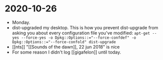 # 2020-10-26

- Monday.
- dist-upgraded my desktop. This is how you prevent dist-upgrade from asking you about every configuration file you've modified: ```apt-get --yes --force-yes -o Dpkg::Options::="--force-confdef" -o Dpkg::Options::="--force-confold" dist-upgrade```
- [[nts]] "[[Sounds of the dawn]], 22 jun 2018" is nice
- For some reason I didn't log [[gigafelon]] until today.

